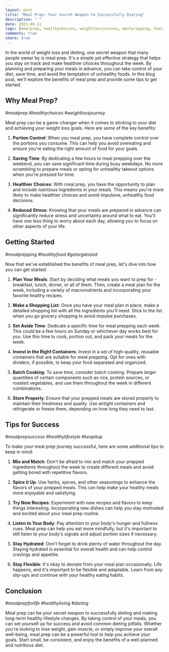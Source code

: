```yaml
---
layout: post
title: "Meal Prep: Your Secret Weapon to Successfully Dieting"
description: " "
date: 2023-09-11
tags: [mealprep, healthychoices, weightlossjourney, mealprepping, healthyfood, getorganized, mealprepsuccess, healthylifestyle, keepitup, mealprepforlife, healthyliving, dieting]
comments: true
share: true
---
```


In the world of weight loss and dieting, one secret weapon that many people swear by is meal prep. It's a simple yet effective strategy that helps you stay on track and make healthier choices throughout the week. By planning and preparing your meals in advance, you can take control of your diet, save time, and avoid the temptation of unhealthy foods. In this blog post, we'll explore the benefits of meal prep and provide some tips to get started. 

## Why Meal Prep?

*#mealprep #healthychoices #weightlossjourney*

Meal prep can be a game-changer when it comes to sticking to your diet and achieving your weight loss goals. Here are some of the key benefits:

1. **Portion Control**: When you meal prep, you have complete control over the portions you consume. This can help you avoid overeating and ensure you're eating the right amount of food for your goals.

2. **Saving Time**: By dedicating a few hours to meal prepping over the weekend, you can save significant time during busy weekdays. No more scrambling to prepare meals or opting for unhealthy takeout options when you're pressed for time.

3. **Healthier Choices**: With meal prep, you have the opportunity to plan and include nutritious ingredients in your meals. This means you're more likely to make healthier choices and avoid impulsive, unhealthy food decisions.

4. **Reduced Stress**: Knowing that your meals are prepared in advance can significantly reduce stress and uncertainty around what to eat. You'll have one less thing to worry about each day, allowing you to focus on other aspects of your life.

## Getting Started

*#mealprepping #healthyfood #getorganized*

Now that we've established the benefits of meal prep, let's dive into how you can get started:

1. **Plan Your Meals**: Start by deciding what meals you want to prep for - breakfast, lunch, dinner, or all of them. Then, create a meal plan for the week, including a variety of macronutrients and incorporating your favorite healthy recipes.

2. **Make a Shopping List**: Once you have your meal plan in place, make a detailed shopping list with all the ingredients you'll need. Stick to the list when you go grocery shopping to avoid impulse purchases.

3. **Set Aside Time**: Dedicate a specific time for meal prepping each week. This could be a few hours on Sunday or whichever day works best for you. Use this time to cook, portion out, and pack your meals for the week.

4. **Invest in the Right Containers**: Invest in a set of high-quality, reusable containers that are suitable for meal prepping. Opt for ones with dividers, if possible, to keep your food separated and organized.

5. **Batch Cooking**: To save time, consider batch cooking. Prepare larger quantities of certain components such as rice, protein sources, or roasted vegetables, and use them throughout the week in different combinations.

6. **Store Properly**: Ensure that your prepped meals are stored properly to maintain their freshness and quality. Use airtight containers and refrigerate or freeze them, depending on how long they need to last.

## Tips for Success

*#mealprepsuccess #healthylifestyle #keepitup*

To make your meal prep journey successful, here are some additional tips to keep in mind:

1. **Mix and Match**: Don't be afraid to mix and match your prepped ingredients throughout the week to create different meals and avoid getting bored with repetitive flavors.

2. **Spice it Up**: Use herbs, spices, and other seasonings to enhance the flavors of your prepped meals. This can help make your healthy meals more enjoyable and satisfying.

3. **Try New Recipes**: Experiment with new recipes and flavors to keep things interesting. Incorporating new dishes can help you stay motivated and excited about your meal prep routine.

4. **Listen to Your Body**: Pay attention to your body's hunger and fullness cues. Meal prep can help you eat more mindfully, but it's important to still listen to your body's signals and adjust portion sizes if necessary.

5. **Stay Hydrated**: Don't forget to drink plenty of water throughout the day. Staying hydrated is essential for overall health and can help control cravings and appetite.

6. **Stay Flexible**: It's okay to deviate from your meal plan occasionally. Life happens, and it's important to be flexible and adaptable. Learn from any slip-ups and continue with your healthy eating habits.

## Conclusion

*#mealprepforlife #healthyliving #dieting*

Meal prep can be your secret weapon to successfully dieting and making long-term healthy lifestyle changes. By taking control of your meals, you can set yourself up for success and avoid common dieting pitfalls. Whether you're looking to lose weight, gain muscle, or simply improve your overall well-being, meal prep can be a powerful tool to help you achieve your goals. Start small, be consistent, and enjoy the benefits of a well-planned and nutritious diet.